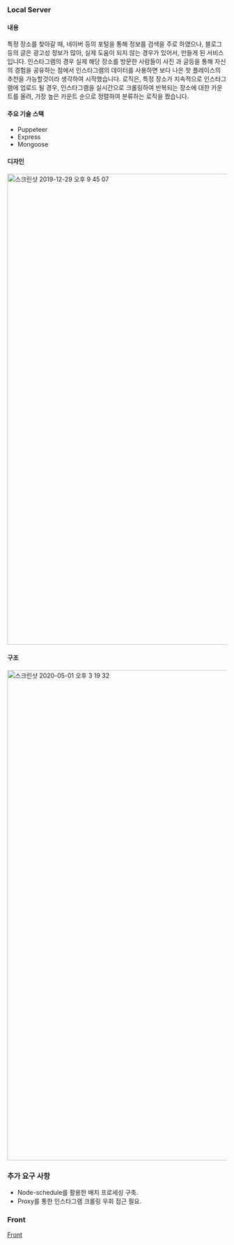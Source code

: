 ### Local Server

#### 내용
특정 장소를 찾아갈 때, 네이버 등의 포털을 통해 정보를 검색을 주로 하였으나, 블로그 등의 글은 광고성 정보가 많아, 실제 도움이 되지 않는 경우가 있어서, 만들게 된 서비스 입니다.
인스타그램의 경우 실제 해당 장소를 방문한 사람들이 사진 과 글등을 통해 자신의 경험을 공유하는 점에서 인스타그램의 데이터를 사용하면 보다 나은 핫 플레이스의 추천을 가능할것이라 생각하여 시작했습니다.
로직은, 특정 장소가 지속적으로 인스타그램에 업로드 될 경우, 인스타그램을 실시간으로 크롤링하여 반복되는 장소에 대한 카운트를 올려, 가장 높은 카운트 순으로 정렬하여 분류하는 로직을 짰습니다.

#### 주요 기술 스택

- Puppeteer
- Express
- Mongoose

#### 디자인

<img width="1080" alt="스크린샷 2019-12-29 오후 9 45 07" src="https://user-images.githubusercontent.com/48753593/79065176-40867800-7ce9-11ea-8a72-8b397e13e5b5.png">

#### 구조

<img width="1124" alt="스크린샷 2020-05-01 오후 3 19 32" src="https://user-images.githubusercontent.com/48753593/80786664-4623ff00-8bbf-11ea-9f06-d124e450f6d9.png">

### 추가 요구 사항

- Node-schedule를 활용한 배치 프로세싱 구축.
- Proxy를 통한 인스타그램 크롤링 우회 접근 필요.


### Front
[Front](https://github.com/o-henry/LocalSNSApp)
